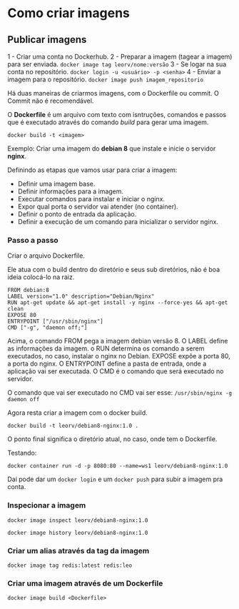 # Como criar imagens

## Publicar imagens

1 - Criar uma conta no Dockerhub.
2 - Preparar a imagem (tagear a imagem) para ser enviada.
`docker image tag leorv/nome:versão`
3 - Se logar na sua conta no repositório.
`docker login -u <usuário> -p <senha>`
4 - Enviar a imagem para o repositório.
`docker image push imagem_repositorio`

Há duas maneiras de criarmos imagens, com o Dockerfile ou commit. O Commit não é recomendável.

O **Dockerfile** é um arquivo com texto com isntruções, comandos e passos que é executado através do comando *build* para gerar uma imagem.

```
docker build -t <imagem>
```

Exemplo: Criar uma imagem do **debian 8** que instale e inicie o servidor **nginx**.

Definindo as etapas que vamos usar para criar a imagem:

- Definir uma imagem base.
- Definir informações para a imagem.
- Executar comandos para instalar e iniciar o nginx.
- Expor qual porta o servidor vai atender (no container).
- Definir o ponto de entrada da aplicação.
- Definir a execução de um comando para inicializar o servidor nginx.


### Passo a passo

Criar o arquivo Dockerfile.

Ele atua com o build dentro do diretório e seus sub diretórios, não é boa ideia colocá-lo na raiz.

```
FROM debian:8
LABEL version="1.0" description="Debian/Nginx"
RUN apt-get update && apt-get install -y nginx --force-yes && apt-get clean
EXPOSE 80
ENTRYPOINT ["/usr/sbin/nginx"]
CMD ["-g", "daemon off;"]
```

Acima, o comando FROM pega a imagem debian versão 8.
O LABEL define as informações da imagem.
o RUN determina os comando a serem executados, no caso, instalar o nginx no Debian.
EXPOSE expõe a porta 80, a porta do nginx.
O ENTRYPOINT define a pasta de entrada, onde a aplicação vai ser executada.
O CMD é o comando que será executado no servidor.

O comando que vai ser executado no CMD vai ser esse: `/usr/sbin/nginx -g daemon off`

Agora resta criar a imagem com o docker build.

```
docker build -t leorv/debian8-nginx:1.0 .
```

O ponto final significa o diretório atual, no caso, onde tem o Dockerfile.

Testando:

```
docker container run -d -p 8080:80 --name=ws1 leorv/debian8-nginx:1.0
```

Daí pode dar um `docker login` e um `docker push` para subir a imagem pra conta.

### Inspecionar a imagem

```
docker image inspect leorv/debian8-nginx:1.0

docker image history leorv/debian8-nginx:1.0
```

### Criar um alias através da tag da imagem

```
docker image tag redis:latest redis:leo
```

### Criar uma imagem através de um Dockerfile

```
docker image build <Dockerfile>
```

